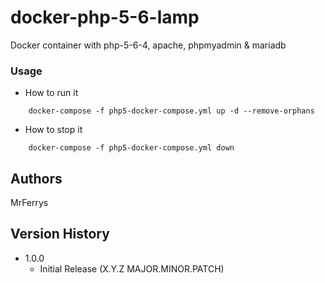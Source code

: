 # docker-php-5-6-lamp
Docker container with php-5-6-4, apache, phpmyadmin & mariadb 

### Usage

* How to run it
```
	docker-compose -f php5-docker-compose.yml up -d --remove-orphans
```
* How to stop it
```
	docker-compose -f php5-docker-compose.yml down
```

## Authors

MrFerrys  

## Version History

* 1.0.0
    * Initial Release (X.Y.Z MAJOR.MINOR.PATCH)